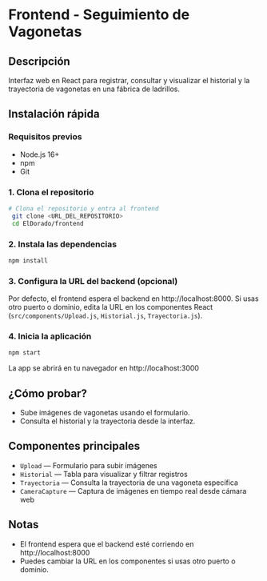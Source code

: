 # Frontend - Seguimiento de Vagonetas

## Descripción
Interfaz web en React para registrar, consultar y visualizar el historial y la trayectoria de vagonetas en una fábrica de ladrillos.

## Instalación rápida

### Requisitos previos
- Node.js 16+
- npm
- Git

### 1. Clona el repositorio
```bash
# Clona el repositorio y entra al frontend
 git clone <URL_DEL_REPOSITORIO>
 cd ElDorado/frontend
```

### 2. Instala las dependencias
```bash
npm install
```

### 3. Configura la URL del backend (opcional)
Por defecto, el frontend espera el backend en http://localhost:8000. Si usas otro puerto o dominio, edita la URL en los componentes React (`src/components/Upload.js`, `Historial.js`, `Trayectoria.js`).

### 4. Inicia la aplicación
```bash
npm start
```

La app se abrirá en tu navegador en http://localhost:3000

## ¿Cómo probar?
- Sube imágenes de vagonetas usando el formulario.
- Consulta el historial y la trayectoria desde la interfaz.

## Componentes principales
- `Upload` — Formulario para subir imágenes
- `Historial` — Tabla para visualizar y filtrar registros
- `Trayectoria` — Consulta la trayectoria de una vagoneta específica
- `CameraCapture` — Captura de imágenes en tiempo real desde cámara web

## Notas
- El frontend espera que el backend esté corriendo en http://localhost:8000
- Puedes cambiar la URL en los componentes si usas otro puerto o dominio.

